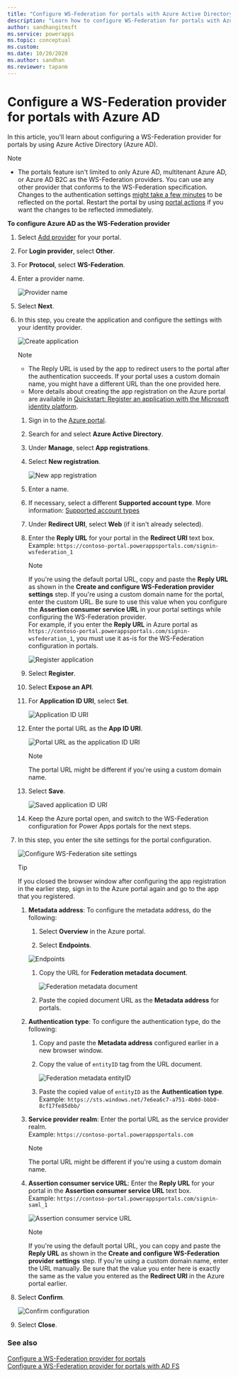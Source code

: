 ```yaml
---
title: "Configure WS-Federation for portals with Azure Active Directory.  | MicrosoftDocs"
description: "Learn how to configure WS-Federation for portals with Azure Active Directory."
author: sandhangitmsft
ms.service: powerapps
ms.topic: conceptual
ms.custom: 
ms.date: 10/20/2020
ms.author: sandhan
ms.reviewer: tapanm
---
```


# Configure a WS-Federation provider for portals with Azure AD

In this article, you'll learn about configuring a WS-Federation provider for portals by using Azure Active Directory (Azure AD).

> [!NOTE]
> - The portals feature isn't limited to only Azure AD, multitenant Azure AD, or Azure AD B2C as the WS-Federation providers. You can use any other provider that conforms to the WS-Federation specification.
> Changes to the authentication settings [might take a few minutes](../admin/clear-server-side-cache.md#caching-changes-for-portals-with-version-926x-or-later) to be reflected on the portal. Restart the portal by using [portal actions](../admin/admin-overview.md) if you want the changes to be reflected immediately.

**To configure Azure AD as the WS-Federation provider**

1. Select [Add provider](use-simplified-authentication-configuration.md#add-configure-or-delete-an-identity-provider) for your portal.

1. For **Login provider**, select **Other**.

1. For **Protocol**, select **WS-Federation**.

1. Enter a provider name.

    ![Provider name](media/authentication/configure-ws-fed-name.png "Provider name")

1. Select **Next**.

1. In this step, you create the application and configure the settings with your identity provider.

    ![Create application](media/authentication/step-1-wsfed.png "Create application")

    > [!NOTE]
    > - The Reply URL is used by the app to redirect users to the portal after the authentication succeeds. If your portal uses a custom domain name, you might have a different URL than the one provided here.
    > - More details about creating the app registration on the Azure portal are available in [Quickstart: Register an application with the Microsoft identity platform](https://docs.microsoft.com/azure/active-directory/develop/quickstart-register-app).

    1. Sign in to the [Azure portal](https://portal.azure.com).

    1. Search for and select **Azure Active Directory**.

    1. Under **Manage**, select **App registrations**.

    1. Select **New registration**.

        ![New app registration](media/authentication/app-registration-new.png "New app registration")

    1. Enter a name.

    1. If necessary, select a different **Supported account type**. More information: [Supported account types](https://docs.microsoft.com/azure/active-directory/develop/quickstart-register-app)

    1. Under **Redirect URI**, select **Web** (if it isn't already selected).

    1. Enter the **Reply URL** for your portal in the **Redirect URI** text box. <br> Example: `https://contoso-portal.powerappsportals.com/signin-wsfederation_1`

        > [!NOTE]
        > If you're using the default portal URL, copy and paste the **Reply URL** as shown in the **Create and configure WS-Federation provider settings** step. If you're using a custom domain name for the portal, enter the custom URL. Be sure to use this value when you configure the **Assertion consumer service URL** in your portal settings while configuring the WS-Federation provider. <br> For example, if you enter the **Reply URL** in Azure portal as `https://contoso-portal.powerappsportals.com/signin-wsfederation_1`, you must use it as-is for the WS-Federation configuration in portals.

        ![Register application](media/authentication/register-application-wsfed.png "Register application")

    1. Select **Register**.

    1. Select **Expose an API**.

    1. For **Application ID URI**, select **Set**.

        ![Application ID URI](media/authentication/wsfed-applicationid-uri.png "Application ID URI")

    1. Enter the portal URL as the **App ID URI**.

        ![Portal URL as the application ID URI](media/authentication/portal-url-for-appidURI.png "Portal URL as the application ID URI")

        > [!NOTE]
        > The portal URL might be different if you're using a custom domain name.

    1. Select **Save**.

        ![Saved application ID URI](media/authentication/saved-appiduri-saml.png "Saved application ID URI")

    1. Keep the Azure portal open, and switch to the WS-Federation configuration for Power Apps portals for the next steps.

1. In this step, you enter the site settings for the portal configuration.

    ![Configure WS-Federation site settings](media/authentication/configure-wsfed-site-settings.png "Configure WS-Federation site settings")

    > [!TIP]
    > If you closed the browser window after configuring the app registration in the earlier step, sign in to the Azure portal again and go to the app that you registered.

    1. **Metadata address**: To configure the metadata address, do the following:

        1. Select **Overview** in the Azure portal.

        1. Select **Endpoints**.

          ![Endpoints](media/authentication/endpoints-wsfed.png "Endpoints")

        1. Copy the URL for **Federation metadata document**.

           ![Federation metadata document](media/authentication/federation-metadata-wsfed.png "Federation metadata document")

        1. Paste the copied document URL as the **Metadata address** for portals.

    1. **Authentication type**: To configure the authentication type, do the following:

        1. Copy and paste the **Metadata address** configured earlier in a new browser window.

        1. Copy the value of `entityID` tag from the URL document.

            ![Federation metadata entityID](media/authentication/entity-id-metadata-document-wsfed.png "Federation metadata entityID")

        1. Paste the copied value of `entityID` as the **Authentication type**. <br> Example: `https://sts.windows.net/7e6ea6c7-a751-4b0d-bbb0-8cf17fe85dbb/`

    1. **Service provider realm**: Enter the portal URL as the service provider realm. <br> Example: `https://contoso-portal.powerappsportals.com`
    
        > [!NOTE]
        > The portal URL might be different if you're using a custom domain name.
        
    1. **Assertion consumer service URL**: Enter the **Reply URL** for your portal in the **Assertion consumer service URL** text box. <br> Example: `https://contoso-portal.powerappsportals.com/signin-saml_1`

        ![Assertion consumer service URL](media/authentication/redirect-uri-azure-power-apps-wsfed.png "Assertion consumer service URL")

        > [!NOTE]
        > If you're using the default portal URL, you can copy and paste the **Reply URL** as shown in the **Create and configure WS-Federation provider settings** step. If you're using a custom domain name, enter the URL manually. Be sure that the value you enter here is exactly the same as the value you entered as the **Redirect URI** in the Azure portal earlier.

1. Select **Confirm**.

    ![Confirm configuration](media/authentication/confirm-wsfed-config.png "Confirm configuration")

1. Select **Close**.

### See also

[Configure a WS-Federation provider for portals](configure-ws-federation-provider.md)  
[Configure a WS-Federation provider for portals with AD FS](configure-ws-federation-settings.md)
